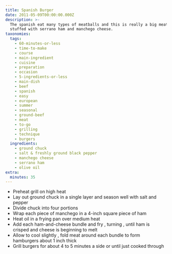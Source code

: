 ```yaml
---
title: Spanish Burger
date: 2011-05-09T00:00:00.000Z
description: >-
  The spanish eat many types of meatballs and this is really a big meatball
  stuffed with serrano ham and manchego cheese.
taxonomies:
  tags:
    - 60-minutes-or-less
    - time-to-make
    - course
    - main-ingredient
    - cuisine
    - preparation
    - occasion
    - 5-ingredients-or-less
    - main-dish
    - beef
    - spanish
    - easy
    - european
    - summer
    - seasonal
    - ground-beef
    - meat
    - to-go
    - grilling
    - technique
    - burgers
  ingredients:
    - ground chuck
    - salt & freshly ground black pepper
    - manchego cheese
    - serrano ham
    - olive oil
extra:
  minutes: 35
---
```

 - Preheat grill on high heat
 - Lay out ground chuck in a single layer and season well with salt and pepper
 - Divide chuck into four portions
 - Wrap each piece of manchego in a 4-inch square piece of ham
 - Heat oil in a frying pan over medium heat
 - Add each ham-and-cheese bundle and fry , turning , until ham is crisped and cheese is beginning to melt
 - Allow to cool slightly , fold meat around each bundle to form hamburgers about 1 inch thick
 - Grill burgers for about 4 to 5 minutes a side or until just cooked through
